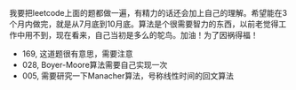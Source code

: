 我要把leetcode上面的题都做一遍，有精力的话还会加上自己的理解。希望能在3个月内做完，就是从7月底到10月底。算法是个很需要智力的东西，以前老觉得工作中用不到，现在看来，自己当初是多么的鸵鸟。加油！为了因祸得福！<br>

* 169, 这道题很有意思，需要注意
* 028, Boyer-Moore算法需要自己实现一次
* 005, 需要研究一下Manacher算法，号称线性时间的回文算法